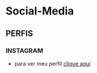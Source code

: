 # Social-Media
## PERFIS ##
### INSTAGRAM ###
 * para ver meu perfil 
[clique aqui](https://www.instagram.com/lafin_f41/)

